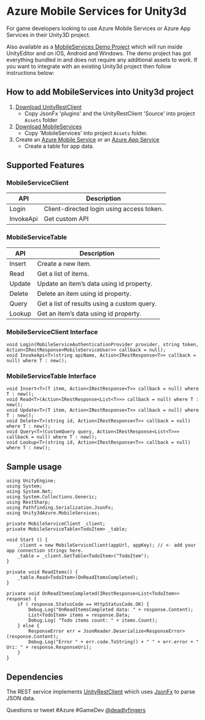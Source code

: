 # Azure Mobile Services for Unity3d
For game developers looking to use Azure Mobile Services or Azure App Services in their Unity3D project.

Also available as a [MobileServices Demo Project](https://github.com/Unity3dAzure/MobileServicesDemo) which will run inside UnityEditor and on iOS, Android and Windows. The demo project has got everything bundled in and does not require any additional assets to work. If you want to integrate with an existing Unity3d project then follow instructions below:

## How to add MobileServices into Unity3d project
1. [Download UnityRestClient](https://github.com/ProjectStratus/UnityRestClient/archive/master.zip)
 	* Copy JsonFx 'plugins' and the UnityRestClient 'Source' into project `Assets` folder
2. [Download MobileServices](https://github.com/Unity3dAzure/MobileServices/archive/master.zip)  
	* Copy 'MobileServices' into project `Assets` folder.
3. Create an [Azure Mobile Service](https://manage.windowsazure.com) or an [Azure App Service](https://portal.azure.com)
	* Create a table for app data.

## Supported Features
### MobileServiceClient
API | Description
--- | -----------
Login | Client-directed login using access token.
InvokeApi | Get custom API

### MobileServiceTable
API | Description
--- | -----------
Insert | Create a new item.
Read | Get a list of items.
Update | Update an item’s data using id property.
Delete | Delete an item using id property.  
Query | Get a list of results using a custom query.
Lookup | Get an item’s data using id property.

### MobileServiceClient Interface
	void Login(MobileServiceAuthenticationProvider provider, string token, Action<IRestResponse<MobileServiceUser>> callback = null);
	void InvokeApi<T>(string apiName, Action<IRestResponse<T>> callback = null) where T : new();

### MobileServiceTable Interface
	void Insert<T>(T item, Action<IRestResponse<T>> callback = null) where T : new();
	void Read<T>(Action<IRestResponse<List<T>>> callback = null) where T : new();
	void Update<T>(T item, Action<IRestResponse<T>> callback = null) where T : new();
	void Delete<T>(string id, Action<IRestResponse<T>> callback = null) where T : new();
	void Query<T>(CustomQuery query, Action<IRestResponse<List<T>>> callback = null) where T : new();
	void Lookup<T>(string id, Action<IRestResponse<T>> callback = null) where T : new();


## Sample usage
```
using UnityEngine;
using System;
using System.Net;
using System.Collections.Generic;
using RestSharp;
using Pathfinding.Serialization.JsonFx;
using Unity3dAzure.MobileServices;

```

```
private MobileServiceClient _client;
private MobileServiceTable<TodoItem> _table;
```

```
void Start () {
	_client = new MobileServiceClient(appUrl, appKey); // <- add your app connection strings here.
	_table = _client.GetTable<TodoItem>("TodoItem");
}
```
```
private void ReadItems() {
	_table.Read<TodoItem>(OnReadItemsCompleted);
}

private void OnReadItemsCompleted(IRestResponse<List<TodoItem>> response) {
	if ( response.StatusCode == HttpStatusCode.OK) {
		Debug.Log("OnReadItemsCompleted data: " + response.Content);
		List<TodoItem> items = response.Data;
		Debug.Log( "Todo items count: " + items.Count);
	} else {
		ResponseError err = JsonReader.Deserialize<ResponseError>(response.Content);
		Debug.Log("Error " + err.code.ToString() + " " + err.error + " Uri: " + response.ResponseUri);
	}
}
```

## Dependencies
The REST service implements [UnityRestClient](https://github.com/ProjectStratus/UnityRestClient) which uses [JsonFx](https://bitbucket.org/TowerOfBricks/jsonfx-for-unity3d-git/) to parse JSON data.

Questions or tweet #Azure #GameDev [@deadlyfingers](https://twitter.com/deadlyfingers)
